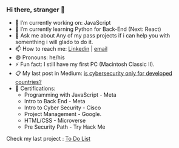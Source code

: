 ### Hi there, stranger 👋

- 🔭 I’m currently working on: JavaScript
- 🌱 I’m currently learning Python for Back-End (Next: React)
- 💬 Ask me about Any of my pass projects if i can help you with somenthing i will glado to do it.
- 📫 How to reach me: [Linkedin](https://www.linkedin.com/in/daniel-g-sierra-60472719/) | [email](mailto:assay-chill.0l@icloud.com?subject=[GitHub])
- 😄 Pronouns: he/his
- ⚡ Fun fact: I still have my first PC (Macintosh Classic II).
- 📋 My last post in Medium: [is cybersecurity only for developed countries?](https://medium.com/@dgonzalesi285/is-cybersecurity-only-for-developed-countries-c567cd93a0ce)
- 🥇 Certifications: 
    - Programming with JavaScript - Meta 
    - Intro to Back End - Meta 
    - Intro to Cyber Security - Cisco
    - Project Management - Google.
    - HTML/CSS - Microverse
    - Pre Security Path - Try Hack Me

Check my last project : [To Do List](https://dgonzalesi.github.io/To-Do-List-Webpack/)
